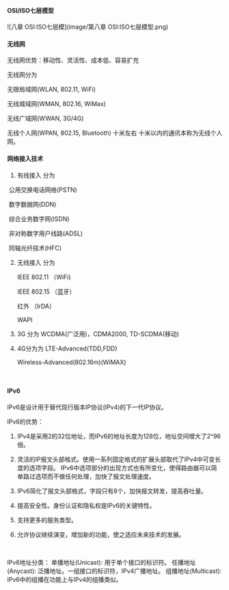 #### OSI/ISO七层模型

![八章 OSI:ISO七层模](image/第八章 OSI:ISO七层模型.png)

#### 无线网

无线网优势：移动性、灵活性、成本低、容易扩充

无线网分为

无限局域网(WLAN, 802.11, WiFi)

无线城域网(WMAN, 802.16, WiMax)

无线广域网(WWAN, 3G/4G)

无线个人网(WPAN,  802.15, Bluetooth)  十米左右 十米以内的通讯本称为无线个人网。

#### 网络接入技术

1. 有线接入 分为 

​     公用交换电话网络(PSTN)

​      数字数据网(DDN)

​      综合业务数字网(ISDN)

​       非对称数字用户线路(ADSL)

​       同轴光纤技术(HFC)

2. 无线接入 分为

   IEEE 802.11 （WiFi)

   IEEE 802.15 （蓝牙）

   红外 （IrDA）

   WAPI

3. 3G 分为 WCDMA(广泛用)，CDMA2000, TD-SCDMA(移动)

4. 4G分为为 LTE-Advanced(TDD,FDD)

   Wireless-Advanced(802.16m)(WiMAX)

   ​





#### IPv6

IPv6是设计用于替代现行版本IP协议(IPv4)的下一代IP协议。

IPv6的优势：
1. IPv4是采用2的32位地址，而IPv6的地址长度为128位，地址空间增大了2^96倍。

2. 灵活的IP报文头部格式。使用一系列固定格式的扩展头部取代了IPv4中可变长度的选项字段。
  IPv6中选项部分的出现方式也有所变化，使得路由器可以简单路过选项而不做任何处理，加快了报文处理速度。

3. IPv6简化了报文头部格式，字段只有8个，加快报文转发，提高吞吐量。

4. 提高安全性。身份认证和隐私权是IPv6的关键特性。

5. 支持更多的服务类型。

6. 允许协议继续演变，增加新的功能，使之适应未来技术的发展。

   ​

IPv6地址分类：
单播地址(Unicast): 用于单个接口的标识符。
任播地址(Anycast): 泛播地址。一组接口的标识符，IPv4广播地址。
组播地址(Multicast): IPv6中的组播在功能上与IPv4的组播类似。
